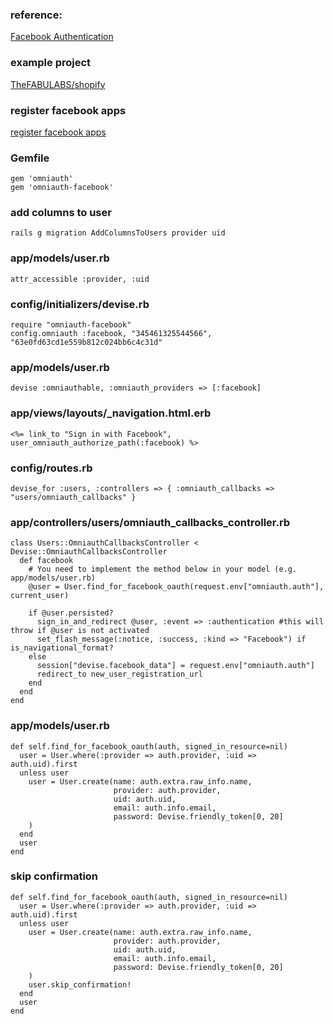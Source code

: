 ### reference:

[Facebook Authentication](https://github.com/plataformatec/devise/wiki/OmniAuth%3a-Overview "Facebook Authentication")


### example project

[TheFABULABS/shopify](https://github.com/TheFABULABS/shopify "TheFABULABS/shopify")

### register facebook apps

[register facebook apps](https://developers.facebook.com/apps "register facebook apps")

### Gemfile

    gem 'omniauth'
    gem 'omniauth-facebook'

### add columns to user

    rails g migration AddColumnsToUsers provider uid

### app/models/user.rb

    attr_accessible :provider, :uid

### config/initializers/devise.rb

    require "omniauth-facebook"
    config.omniauth :facebook, "345461325544566", "63e0fd63cd1e559b812c024bb6c4c31d"

### app/models/user.rb

    devise :omniauthable, :omniauth_providers => [:facebook]

### app/views/layouts/_navigation.html.erb

    <%= link_to "Sign in with Facebook", user_omniauth_authorize_path(:facebook) %>

### config/routes.rb

    devise_for :users, :controllers => { :omniauth_callbacks => "users/omniauth_callbacks" }

### app/controllers/users/omniauth_callbacks_controller.rb

    class Users::OmniauthCallbacksController < Devise::OmniauthCallbacksController
      def facebook
        # You need to implement the method below in your model (e.g. app/models/user.rb)
        @user = User.find_for_facebook_oauth(request.env["omniauth.auth"], current_user)

        if @user.persisted?
          sign_in_and_redirect @user, :event => :authentication #this will throw if @user is not activated
          set_flash_message(:notice, :success, :kind => "Facebook") if is_navigational_format?
        else
          session["devise.facebook_data"] = request.env["omniauth.auth"]
          redirect_to new_user_registration_url
        end
      end
    end

### app/models/user.rb

    def self.find_for_facebook_oauth(auth, signed_in_resource=nil)
      user = User.where(:provider => auth.provider, :uid => auth.uid).first
      unless user
        user = User.create(name: auth.extra.raw_info.name,
                           provider: auth.provider,
                           uid: auth.uid,
                           email: auth.info.email,
                           password: Devise.friendly_token[0, 20]
        )
      end
      user
    end

### skip confirmation

    def self.find_for_facebook_oauth(auth, signed_in_resource=nil)
      user = User.where(:provider => auth.provider, :uid => auth.uid).first
      unless user
        user = User.create(name: auth.extra.raw_info.name,
                           provider: auth.provider,
                           uid: auth.uid,
                           email: auth.info.email,
                           password: Devise.friendly_token[0, 20]
        )
        user.skip_confirmation!
      end
      user
    end

